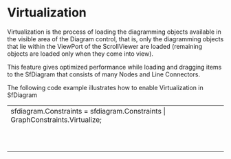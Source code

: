 # Virtualization

Virtualization is the process of loading the diagramming objects available in the visible area of the Diagram control, that is, only the diagramming objects that lie within the ViewPort of the ScrollViewer are loaded (remaining objects are loaded only when they come into view).

This feature gives optimized performance while loading and dragging items to the SfDiagram that consists of many Nodes and Line Connectors.

The following code example illustrates how to enable Virtualization in SfDiagram

<table>
<tr>
<td>
sfdiagram.Constraints = sfdiagram.Constraints | GraphConstraints.Virtualize;<br/><br/><br/><br/></td></tr>
</table>
